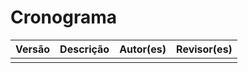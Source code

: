 # Cronograma

Versão   | Descrição | Autor(es) | Revisor(es)
--------- | ------ | ---------- | ----------
 |  | | 